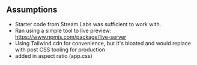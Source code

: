 ## Assumptions

- Starter code from Stream Labs was sufficient to work with.
- Ran using a simple tool to live preview: https://www.npmjs.com/package/live-server
- Using Tailwind cdn for convenience, but it's bloated and would replace with post CSS tooling for production
- added in aspect ratio (app.css)
